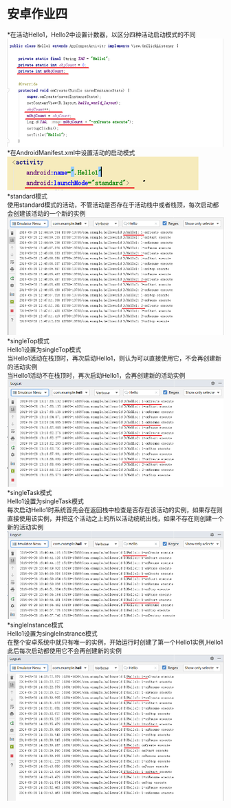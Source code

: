 安卓作业四
=====
*在活动Hello1，Hello2中设置计数器，以区分四种活动启动模式的不同<br>
![image](https://github.com/LS-56/2017112109_android/blob/master/P4/images/1.PNG)<br>
*在AndroidManifest.xml中设置活动的启动模式<br>
![image](https://github.com/LS-56/2017112109_android/blob/master/P4/images/2.PNG)<br>
*standard模式<br>
使用standard模式的活动，不管活动是否存在于活动栈中或者栈顶，每次启动都会创建该活动的一个新的实例<br>
![image](https://github.com/LS-56/2017112109_android/blob/master/P4/images/3.PNG)<br>
*singleTop模式<br>
Hello1设置为singleTop模式<br>
当Hello1活动在栈顶时，再次启动Hello1，则认为可以直接使用它，不会再创建新的活动实例<br>
当Hello1活动不在栈顶时，再次启动Hello1，会再创建新的活动实例<br>
![image](https://github.com/LS-56/2017112109_android/blob/master/P4/images/4.PNG)<br>
*singleTask模式<br>
Hello1设置为singleTask模式<br>
每次启动Hello1时系统首先会在返回栈中检查是否存在该活动的实例，如果存在则直接使用该实例，并把这个活动之上的所以活动统统出栈，如果不存在则创建一个新的活动实例<br>
![image](https://github.com/LS-56/2017112109_android/blob/master/P4/images/5.PNG)<br>
*singleInstance模式<br>
Hello1设置为singleInstrance模式<br>
在整个安卓系统中就只有唯一的实例，开始运行时创建了第一个Hello1实例,Hello1此后每次启动都使用它不会再创建新的实例<br>
![image](https://github.com/LS-56/2017112109_android/blob/master/P4/images/6.PNG)<br>


